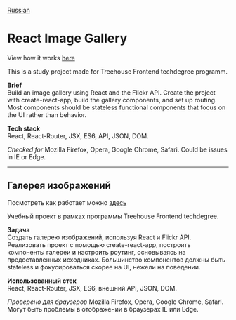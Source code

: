 [Russian](#галерея-изображений)

# React Image Gallery  
View how it works [here](https://yoffic.github.io/frontend_TH_10/)

This is a study project made for Treehouse Frontend techdegree programm.

**Brief**   
Build an image gallery using React and the Flickr API. Create the project with create-react-app, build the gallery components, and set up routing. Most components should be stateless functional components that focus on the UI rather than behavior.    

**Tech stack**   
React, React-Router, JSX, ES6, API, JSON, DOM.

*Checked for* Mozilla Firefox, Opera, Google Chrome, Safari.
Could be issues in IE or Edge.   

*** 
## Галерея изображений
Посмотреть как работает можно [здесь](https://yoffic.github.io/frontend_TH_10/)

Учебный проект в рамках программы Treehouse Frontend techdegree.

**Задача**   
Создать галерею изображений, используя React и Flickr API. Реализовать проект с помощью create-react-app, построить компоненты галереи и настроить роутинг, основываясь на предоставленных исходниках. Большинство компонентов должны быть stateless и фокусироваться скорее на UI, нежели на поведении.  

**Использованный стек**   
React, React-Router, JSX, ES6, внешний API, JSON, DOM.

*Проверено для браузеров* Mozilla Firefox, Opera, Google Chrome, Safari.
Могут быть проблемы в отображении в браузерах IE или Edge.
